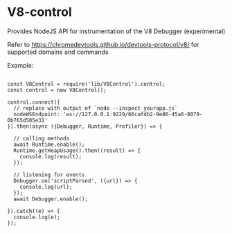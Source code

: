 # V8-control
Provides NodeJS API for instrumentation of the V8 Debugger (experimental)

Refer to https://chromedevtools.github.io/devtools-protocol/v8/ for supported domains and commands

Example:

```

const V8Control = require('lib/V8Control').control;
const control = new V8Control(); 

control.connect({
  // replace with output of `node --inspect yourapp.js` 
  nodeWSEndpoint: 'ws://127.0.0.1:9229/66cafdb2-9e86-45a6-8079-0b765d585e31' 
}).then(async ({Debugger, Runtime, Profiler}) => {  

  // calling methods
  await Runtime.enable();
  Runtime.getHeapUsage().then((result) => {
    console.log(result);
  });
  
  // listening for events
  Debugger.on('scriptParsed', ({url}) => {
  	console.log(url);
  });
  await Debugger.enable();  
  
}).catch((e) => {
  console.log(e);
});
